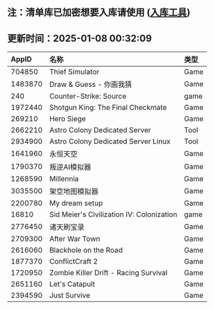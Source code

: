 ## 注：清单库已加密想要入库请使用 ([入库工具](https://github.com/BlankTMing/ManifestAutoUpdate/releases))

## 更新时间：2025-01-08 00:32:09
| AppID | 名称 | 类型  |
| :-------------------- | :----------------------------- | :----------- |
| 704850 | Thief Simulator| Game |
| 1483870 | Draw & Guess - 你画我猜| Game |
| 240 | Counter-Strike: Source| game |
| 1972440 | Shotgun King: The Final Checkmate| Game |
| 269210 | Hero Siege| Game |
| 2662210 | Astro Colony Dedicated Server| Tool |
| 2934900 | Astro Colony Dedicated Server Linux| Tool |
| 1641960 | 永恒天空| Game |
| 1790370 | 叛逆AI模拟器| Game |
| 1268590 | Millennia| Game |
| 3035500 | 架空地图模拟器| Game |
| 2200780 | My dream setup| Game |
| 16810 | Sid Meier's Civilization IV: Colonization| game |
| 2776450 | 诸天刷宝录| Game |
| 2709300 | After War Town| Game |
| 2616060 | Blackhole on the Road| Game |
| 1877370 | ConflictCraft 2| Game |
| 1720950 | Zombie Killer Drift - Racing Survival| Game |
| 2651160 | Let's Catapult| Game |
| 2394590 | Just Survive| Game |
